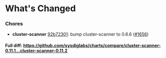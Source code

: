 # What's Changed

### Chores
- **cluster-scanner** [92b72301](https://github.com/sysdiglabs/charts/commit/92b72301b73083978b3819b1d64e1f2906c02a39): bump cluster-scanner to 0.6.6 ([#1656](https://github.com/sysdiglabs/charts/issues/1656))
#### Full diff: https://github.com/sysdiglabs/charts/compare/cluster-scanner-0.11.1...cluster-scanner-0.11.2
